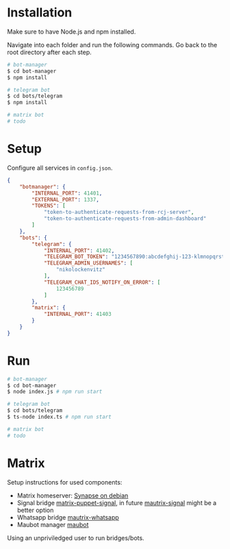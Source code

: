 # Installation

Make sure to have Node.js and npm installed.

Navigate into each folder and run the following commands.
Go back to the root directory after each step.

```bash
# bot-manager
$ cd bot-manager
$ npm install

# telegram bot
$ cd bots/telegram
$ npm install

# matrix bot
# todo
```

# Setup

Configure all services in `config.json`.

```json
{
    "botmanager": {
        "INTERNAL_PORT": 41401,
        "EXTERNAL_PORT": 1337,
        "TOKENS": [
            "token-to-authenticate-requests-from-rcj-server",
            "token-to-authenticate-requests-from-admin-dashboard"
        ]
    },
    "bots": {
        "telegram": {
            "INTERNAL_PORT": 41402,
            "TELEGRAM_BOT_TOKEN": "1234567890:abcdefghij-123-klmnopqrstuvwxyz",
            "TELEGRAM_ADMIN_USERNAMES": [
                "nikolockenvitz"
            ],
            "TELEGRAM_CHAT_IDS_NOTIFY_ON_ERROR": [
                123456789
            ]
        },
        "matrix": {
            "INTERNAL_PORT": 41403
        }
    }
}
```

# Run

```bash
# bot-manager
$ cd bot-manager
$ node index.js # npm run start

# telegram bot
$ cd bots/telegram
$ ts-node index.ts # npm run start

# matrix bot
# todo
```

# Matrix

Setup instructions for used components:

* Matrix homeserver: [Synapse on debian](https://github.com/matrix-org/synapse/blob/master/INSTALL.md#matrixorg-packages)
* Signal bridge [matrix-puppet-signal](https://github.com/witchent/matrix-puppet-signal),
  in future [mautrix-signal](https://github.com/tulir/mautrix-signal) might be a better option
* Whatsapp bridge [mautrix-whatsapp](https://github.com/tulir/mautrix-whatsapp/wiki)
* Maubot manager [maubot](https://github.com/maubot/maubot/wiki/Setup)

Using an unpriviledged user to run bridges/bots.

